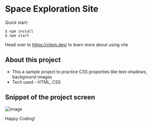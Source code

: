 # Space Exploration Site

Quick start:

```
$ npm install
$ npm start
````

Head over to https://vitejs.dev/ to learn more about using vite
## About this project

- This a sample project to practice CSS properties like text-shadows, background images
- Tech used - HTML, CSS

## Snippet of the project screen
![image](https://github.com/Shanmukh459/Space-exploration-site/assets/52078988/b29c8d2b-9f5e-4da3-b392-17c5f414dbed)


Happy Coding!
